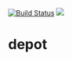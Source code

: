 [![Build Status](https://travis-ci.org/antonioreuter/depot.svg?branch=master)](https://travis-ci.org/antonioreuter/depot)  <a href="https://codeclimate.com/github/antonioreuter/depot"><img src="https://codeclimate.com/github/antonioreuter/depot/badges/gpa.svg" /></a>





depot
=====
